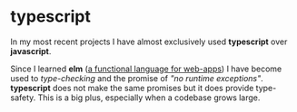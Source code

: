 # typescript
In my most recent projects I have almost exclusively used __typescript__ over __javascript__.

Since I learned **elm** ([a functional language for web-apps](https://elm-lang.org)) I have become used to _type-checking_ and the promise of _"no runtime exceptions"_. **typescript** does not make the same promises but it does provide type-safety. This is a big plus, especially when a codebase grows large.